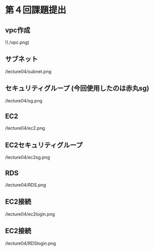 # 第４回課題提出
## vpc作成
!(./vpc.png)
## サブネット
/lecture04/subnet.png
## セキュリティグループ (今回使用したのは赤丸sg)
/lecture04/sg.png
## EC2
/lecture04/ec2.png
## EC2セキュリティグループ
/lecture04/ec2sg.png
## RDS
/lecture04/RDS.png
## EC2接続
/lecture04/ec2login.png
## EC2接続
/lecture04/RDSlogin.png

